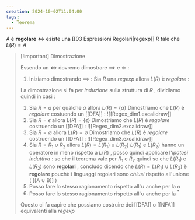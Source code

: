 ```yaml
---
creation: 2024-10-02T11:04:00
tags:
  - Teorema
---
```

$A$ è **regolare** $\iff$ esiste una [[03 Espressioni Regolari|regexp]] $R$ tale che $L(R)=A$

>[!important] Dimostrazione
>
>Essendo un $\iff$ dovremo dimostrare $\implies$ e $\Longleftarrow$ : 
>
>1. Iniziamo dimostrando $\implies$ : Sia $R$ una *regexp* allora $L(R)$ è *regolare* :
>
>La dimostrazione si fa per *induzione* sulla struttura di $R$ , dividiamo quindi in casi : 
>1. Sia $R=a$ per qualche $a$ allora $L(R) = \{a\}$ 
>   Dimostriamo che $L(R)$ è *regolare* costuendo un [[DFA]] :
>   ![[Regex_dim1.excalidraw]]
>2. Sia $R =\epsilon$ allora $L(R)=\{\epsilon\}$
>   Dimostriamo che $L(R)$ è *regolare* costruendo un [[DFA]] :
>   ![[Regex_dim2.excalidraw]]
>3. Sia $R=\emptyset$ allora $L(R) = \emptyset$
>   Dimostriamo che $L(R)$ è *regolare* costruendo un [[DFA]] :
>   ![[Regex_dim3.excalidraw]]
>4. Sia $R = R_1 \cup R_2$ allora $L(R) = L(R_1)\cup L(R_2)$
>   $L(R_1)$ e $L(R_2)$ hanno un operatore in meno rispetto a $L(R)$ , posso quindi applicare l'*ipotesi induttiva* : so che il teorema vale per $R_1$ e $R_2$ quindi so che $L(R_1)$ e $L(R_2)$ sono **regolari** , concludo dicendo che $L(R)=L(R_1)\cup L(R_2)$ è **regolare** pouchè i linguaggi regolari sono *chiusi* rispetto all'unione ( [[A ∪ B]] )
>5. Posso fare lo stesso ragionamento rispetto all'$\cup$ anche per la $o$
>6. Posso fare lo stesso ragionamento rispetto all'$\cup$ anche per la $^*$ 
>
>Questo ci fa capire che possiamo costruire dei [[DFA]] o [[NFA]] equivalenti alla *regexp*

